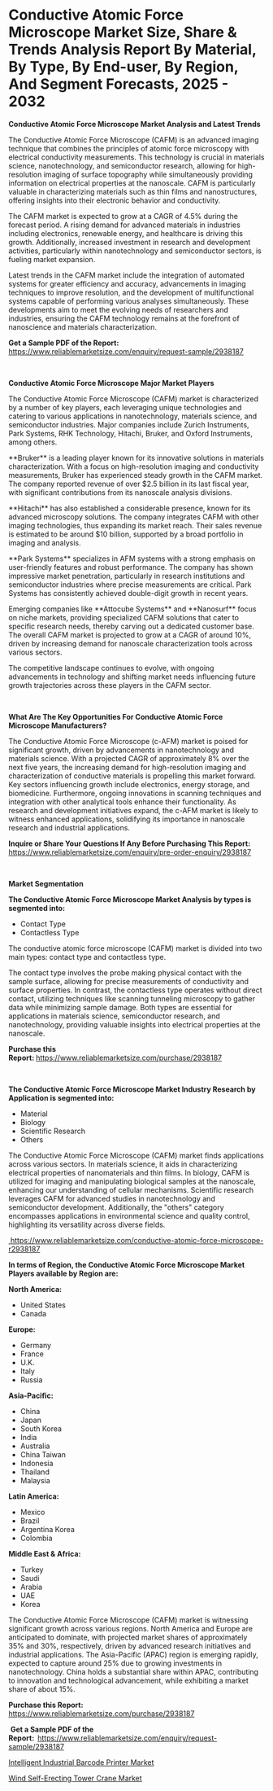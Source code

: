 <p><h1>Conductive Atomic Force Microscope Market Size, Share & Trends Analysis Report By Material, By Type, By End-user, By Region, And Segment Forecasts, 2025 - 2032</h1></p><p><strong>Conductive Atomic Force Microscope Market Analysis and Latest Trends</strong></p>
<p><p>The Conductive Atomic Force Microscope (CAFM) is an advanced imaging technique that combines the principles of atomic force microscopy with electrical conductivity measurements. This technology is crucial in materials science, nanotechnology, and semiconductor research, allowing for high-resolution imaging of surface topography while simultaneously providing information on electrical properties at the nanoscale. CAFM is particularly valuable in characterizing materials such as thin films and nanostructures, offering insights into their electronic behavior and conductivity.</p><p>The CAFM market is expected to grow at a CAGR of 4.5% during the forecast period. A rising demand for advanced materials in industries including electronics, renewable energy, and healthcare is driving this growth. Additionally, increased investment in research and development activities, particularly within nanotechnology and semiconductor sectors, is fueling market expansion. </p><p>Latest trends in the CAFM market include the integration of automated systems for greater efficiency and accuracy, advancements in imaging techniques to improve resolution, and the development of multifunctional systems capable of performing various analyses simultaneously. These developments aim to meet the evolving needs of researchers and industries, ensuring the CAFM technology remains at the forefront of nanoscience and materials characterization.</p></p>
<p><strong>Get a Sample PDF of the Report:&nbsp;</strong> <a href="https://www.reliablemarketsize.com/enquiry/request-sample/2938187?utm_campaign=1932&utm_medium=2&utm_source=Github&utm_content=ia&utm_term=15032025&utm_id=conductive-atomic-force-microscope">https://www.reliablemarketsize.com/enquiry/request-sample/2938187</a></p>
<p>&nbsp;</p>
<p><strong>Conductive Atomic Force Microscope Major Market Players</strong></p>
<p><p>The Conductive Atomic Force Microscope (CAFM) market is characterized by a number of key players, each leveraging unique technologies and catering to various applications in nanotechnology, materials science, and semiconductor industries. Major companies include Zurich Instruments, Park Systems, RHK Technology, Hitachi, Bruker, and Oxford Instruments, among others.</p><p>**Bruker** is a leading player known for its innovative solutions in materials characterization. With a focus on high-resolution imaging and conductivity measurements, Bruker has experienced steady growth in the CAFM market. The company reported revenue of over $2.5 billion in its last fiscal year, with significant contributions from its nanoscale analysis divisions.</p><p>**Hitachi** has also established a considerable presence, known for its advanced microscopy solutions. The company integrates CAFM with other imaging technologies, thus expanding its market reach. Their sales revenue is estimated to be around $10 billion, supported by a broad portfolio in imaging and analysis.</p><p>**Park Systems** specializes in AFM systems with a strong emphasis on user-friendly features and robust performance. The company has shown impressive market penetration, particularly in research institutions and semiconductor industries where precise measurements are critical. Park Systems has consistently achieved double-digit growth in recent years.</p><p>Emerging companies like **Attocube Systems** and **Nanosurf** focus on niche markets, providing specialized CAFM solutions that cater to specific research needs, thereby carving out a dedicated customer base. The overall CAFM market is projected to grow at a CAGR of around 10%, driven by increasing demand for nanoscale characterization tools across various sectors.</p><p>The competitive landscape continues to evolve, with ongoing advancements in technology and shifting market needs influencing future growth trajectories across these players in the CAFM sector.</p></p>
<p>&nbsp;</p>
<p><strong>What Are The Key Opportunities For Conductive Atomic Force Microscope Manufacturers?</strong></p>
<p><p>The Conductive Atomic Force Microscope (c-AFM) market is poised for significant growth, driven by advancements in nanotechnology and materials science. With a projected CAGR of approximately 8% over the next five years, the increasing demand for high-resolution imaging and characterization of conductive materials is propelling this market forward. Key sectors influencing growth include electronics, energy storage, and biomedicine. Furthermore, ongoing innovations in scanning techniques and integration with other analytical tools enhance their functionality. As research and development initiatives expand, the c-AFM market is likely to witness enhanced applications, solidifying its importance in nanoscale research and industrial applications.</p></p>
<p><strong>Inquire or Share Your Questions If Any Before Purchasing This Report:</strong> <a href="https://www.reliablemarketsize.com/enquiry/pre-order-enquiry/2938187?utm_campaign=1932&utm_medium=2&utm_source=Github&utm_content=ia&utm_term=15032025&utm_id=conductive-atomic-force-microscope">https://www.reliablemarketsize.com/enquiry/pre-order-enquiry/2938187</a></p>
<p>&nbsp;</p>
<p><strong>Market Segmentation</strong></p>
<p><strong>The Conductive Atomic Force Microscope Market Analysis by types is segmented into:</strong></p>
<p><ul><li>Contact Type</li><li>Contactless Type</li></ul></p>
<p><p>The conductive atomic force microscope (CAFM) market is divided into two main types: contact type and contactless type. </p><p>The contact type involves the probe making physical contact with the sample surface, allowing for precise measurements of conductivity and surface properties. In contrast, the contactless type operates without direct contact, utilizing techniques like scanning tunneling microscopy to gather data while minimizing sample damage. Both types are essential for applications in materials science, semiconductor research, and nanotechnology, providing valuable insights into electrical properties at the nanoscale.</p></p>
<p><strong>Purchase this Report:&nbsp;</strong><a href="https://www.reliablemarketsize.com/purchase/2938187?utm_campaign=1932&utm_medium=2&utm_source=Github&utm_content=ia&utm_term=15032025&utm_id=conductive-atomic-force-microscope">https://www.reliablemarketsize.com/purchase/2938187</a></p>
<p>&nbsp;</p>
<p><strong>The Conductive Atomic Force Microscope Market Industry Research by Application is segmented into:</strong></p>
<p><ul><li>Material</li><li>Biology</li><li>Scientific Research</li><li>Others</li></ul></p>
<p><p>The Conductive Atomic Force Microscope (CAFM) market finds applications across various sectors. In materials science, it aids in characterizing electrical properties of nanomaterials and thin films. In biology, CAFM is utilized for imaging and manipulating biological samples at the nanoscale, enhancing our understanding of cellular mechanisms. Scientific research leverages CAFM for advanced studies in nanotechnology and semiconductor development. Additionally, the "others" category encompasses applications in environmental science and quality control, highlighting its versatility across diverse fields.</p></p>
<p><a href="https://www.reliablemarketsize.com/conductive-atomic-force-microscope-r2938187?utm_campaign=1932&utm_medium=2&utm_source=Github&utm_content=ia&utm_term=15032025&utm_id=conductive-atomic-force-microscope">&nbsp;https://www.reliablemarketsize.com/conductive-atomic-force-microscope-r2938187</a></p>
<p><strong>In terms of Region, the Conductive Atomic Force Microscope Market Players available by Region are:</strong></p>
<p>
    <p> <strong> North America: </strong>
        <ul>
            <li>United States</li>
            <li>Canada</li>
        </ul>
        </p> 
    <p> <strong> Europe: </strong>
        <ul>
            <li>Germany</li>
            <li>France</li>
            <li>U.K.</li>
            <li>Italy</li>
            <li>Russia</li>
        </ul>
        </p> 
    <p> <strong> Asia-Pacific: </strong>
        <ul>
            <li>China</li>
            <li>Japan</li>
            <li>South Korea</li>
            <li>India</li>
            <li>Australia</li>
            <li>China Taiwan</li>
            <li>Indonesia</li>
            <li>Thailand</li>
            <li>Malaysia</li>
        </ul>
        </p> 
    <p> <strong> Latin America: </strong>
        <ul>
            <li>Mexico</li>
            <li>Brazil</li>
            <li>Argentina Korea</li>
            <li>Colombia</li>
        </ul>
        </p> 
    <p> <strong> Middle East & Africa: </strong>
        <ul>
            <li>Turkey</li>
            <li>Saudi</li>
            <li>Arabia</li>
            <li>UAE</li>
            <li>Korea</li>
        </ul>
    </p>
    </p>
<p><p>The Conductive Atomic Force Microscope (CAFM) market is witnessing significant growth across various regions. North America and Europe are anticipated to dominate, with projected market shares of approximately 35% and 30%, respectively, driven by advanced research initiatives and industrial applications. The Asia-Pacific (APAC) region is emerging rapidly, expected to capture around 25% due to growing investments in nanotechnology. China holds a substantial share within APAC, contributing to innovation and technological advancement, while exhibiting a market share of about 15%.</p></p>
<p><strong>Purchase this Report: </strong><a href="https://www.reliablemarketsize.com/purchase/2938187?utm_campaign=1932&utm_medium=2&utm_source=Github&utm_content=ia&utm_term=15032025&utm_id=conductive-atomic-force-microscope">https://www.reliablemarketsize.com/purchase/2938187</a></p>
<p>&nbsp;<strong>Get a Sample PDF of the Report:&nbsp;&nbsp;</strong><a href="https://www.reliablemarketsize.com/enquiry/request-sample/2938187?utm_campaign=1932&utm_medium=2&utm_source=Github&utm_content=ia&utm_term=15032025&utm_id=conductive-atomic-force-microscope">https://www.reliablemarketsize.com/enquiry/request-sample/2938187</a></p>
<p><strong></strong></p>
<p><p><a href="https://github.com/vimar16th/Market-Research-Report-List-7/blob/main/intelligent-industrial-barcode-printer-market.md?utm_campaign=1932&utm_medium=2&utm_source=Github&utm_content=ia&utm_term=15032025&utm_id=conductive-atomic-force-microscope">Intelligent Industrial Barcode Printer Market</a></p><p><a href="https://github.com/shiahbuyerin/Market-Research-Report-List-1/blob/main/wind-self-erecting-tower-crane-market.md?utm_campaign=1932&utm_medium=2&utm_source=Github&utm_content=ia&utm_term=15032025&utm_id=conductive-atomic-force-microscope">Wind Self-Erecting Tower Crane Market</a></p></p>